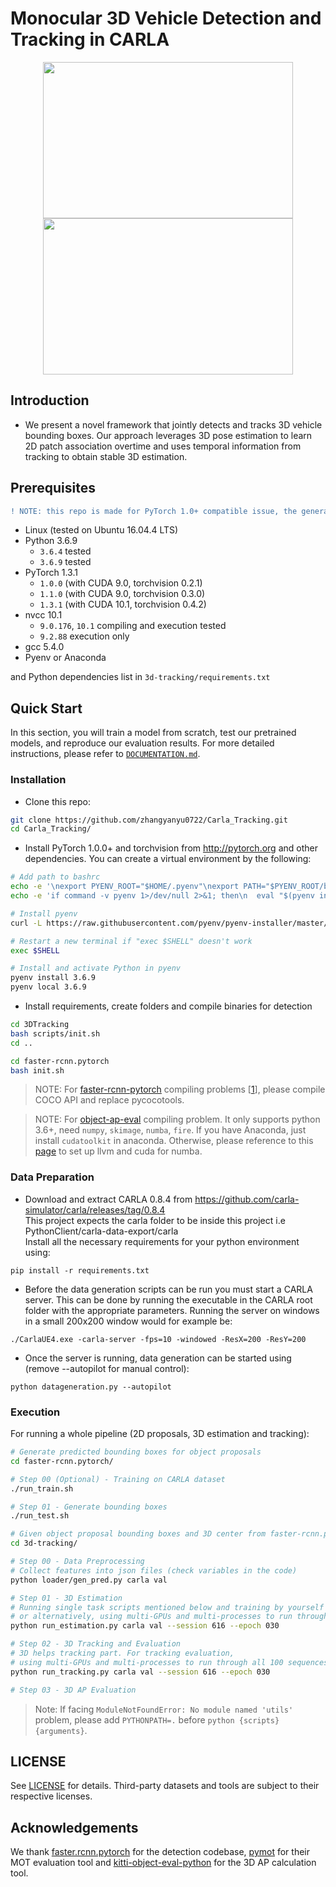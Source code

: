 # Monocular 3D Vehicle Detection and Tracking in CARLA

<p align="center">
  <img src="https://github.com/zhangyanyu0722/Carla_Tracking/blob/main/image/2D.gif" height="250" width="400"/>
  <img src="https://github.com/zhangyanyu0722/Carla_Tracking/blob/main/image/3D.gif" height="250" width="400"/>
</p>

## Introduction

- We present a novel framework that jointly detects and tracks 3D vehicle bounding boxes. Our approach leverages 3D pose estimation to learn 2D patch association overtime and uses temporal information from tracking to obtain stable 3D estimation.

## Prerequisites
```diff
! NOTE: this repo is made for PyTorch 1.0+ compatible issue, the generated results might be changed.
```

- Linux (tested on Ubuntu 16.04.4 LTS)
- Python 3.6.9
    - `3.6.4` tested
    - `3.6.9` tested
- PyTorch 1.3.1 
    - `1.0.0` (with CUDA 9.0, torchvision 0.2.1)
    - `1.1.0` (with CUDA 9.0, torchvision 0.3.0)
    - `1.3.1` (with CUDA 10.1, torchvision 0.4.2)
- nvcc 10.1
    - `9.0.176`, `10.1` compiling and execution tested
    - `9.2.88` execution only
- gcc 5.4.0
- Pyenv or Anaconda

and Python dependencies list in `3d-tracking/requirements.txt` 

## Quick Start
In this section, you will train a model from scratch, test our pretrained models, and reproduce our evaluation results.
For more detailed instructions, please refer to [`DOCUMENTATION.md`](3d-tracking/DOCUMENTATION.md).

### Installation
- Clone this repo:
```bash
git clone https://github.com/zhangyanyu0722/Carla_Tracking.git
cd Carla_Tracking/
```

- Install PyTorch 1.0.0+ and torchvision from http://pytorch.org and other dependencies. You can create a virtual environment by the following:
```bash
# Add path to bashrc 
echo -e '\nexport PYENV_ROOT="$HOME/.pyenv"\nexport PATH="$PYENV_ROOT/bin:$PATH"' >> ~/.bashrc
echo -e 'if command -v pyenv 1>/dev/null 2>&1; then\n  eval "$(pyenv init -)"\nfi' >> ~/.bashrc

# Install pyenv
curl -L https://raw.githubusercontent.com/pyenv/pyenv-installer/master/bin/pyenv-installer | bash

# Restart a new terminal if "exec $SHELL" doesn't work
exec $SHELL

# Install and activate Python in pyenv
pyenv install 3.6.9
pyenv local 3.6.9
```

- Install requirements, create folders and compile binaries for detection
```bash
cd 3DTracking
bash scripts/init.sh
cd ..

cd faster-rcnn.pytorch
bash init.sh
```

> NOTE: For [faster-rcnn-pytorch](faster-rcnn.pytorch/lib/setup.py) compiling problems 
[[1](https://github.com/jwyang/faster-rcnn.pytorch/issues/410#issuecomment-450709668)], please compile COCO API and replace pycocotools.

> NOTE: For [object-ap-eval](https://github.com/traveller59/kitti-object-eval-python#dependencies) compiling problem. It only supports python 3.6+, need `numpy`, `skimage`, `numba`, `fire`. If you have Anaconda, just install `cudatoolkit` in anaconda. Otherwise, please reference to this [page](https://github.com/numba/numba#custom-python-environments) to set up llvm and cuda for numba.

### Data Preparation

- Download and extract CARLA 0.8.4 from https://github.com/carla-simulator/carla/releases/tag/0.8.4  
This project expects the carla folder to be inside this project i.e PythonClient/carla-data-export/carla  
Install all the necessary requirements for your python environment using:
```
pip install -r requirements.txt
```

- Before the data generation scripts can be run you must start a CARLA server. This can be done by running the executable in the CARLA root folder with the appropriate parameters. Running the server on windows in a small 200x200 window would for example be:
```
./CarlaUE4.exe -carla-server -fps=10 -windowed -ResX=200 -ResY=200
```
- Once the server is running, data generation can be started using (remove --autopilot for manual control):
```
python datageneration.py --autopilot
```

### Execution

For running a whole pipeline (2D proposals, 3D estimation and tracking):
```bash
# Generate predicted bounding boxes for object proposals
cd faster-rcnn.pytorch/

# Step 00 (Optional) - Training on CARLA dataset
./run_train.sh

# Step 01 - Generate bounding boxes
./run_test.sh
```

```bash
# Given object proposal bounding boxes and 3D center from faster-rcnn.pytorch directory
cd 3d-tracking/

# Step 00 - Data Preprocessing
# Collect features into json files (check variables in the code)
python loader/gen_pred.py carla val

# Step 01 - 3D Estimation
# Running single task scripts mentioned below and training by yourself
# or alternatively, using multi-GPUs and multi-processes to run through all 100 sequences
python run_estimation.py carla val --session 616 --epoch 030

# Step 02 - 3D Tracking and Evaluation
# 3D helps tracking part. For tracking evaluation, 
# using multi-GPUs and multi-processes to run through all 100 sequences
python run_tracking.py carla val --session 616 --epoch 030

# Step 03 - 3D AP Evaluation
```

> Note: If facing `ModuleNotFoundError: No module named 'utils'` problem, please add `PYTHONPATH=.` before `python {scripts} {arguments}`.


## LICENSE
See [LICENSE](https://github.com/zhangyanyu0722/Carla_Tracking/blob/master/LICENSE) for details. Third-party datasets and tools are subject to their respective licenses.

## Acknowledgements
We thank [faster.rcnn.pytorch](https://github.com/jwyang/faster-rcnn.pytorch) for the detection codebase, [pymot](https://github.com/Videmo/pymot) for their MOT evaluation tool and [kitti-object-eval-python](https://github.com/traveller59/kitti-object-eval-python) for the 3D AP calculation tool.
